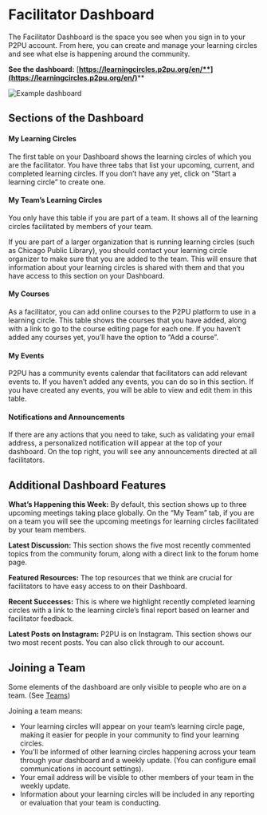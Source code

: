 # Facilitator Dashboard

The Facilitator Dashboard is the space you see when you sign in to your P2PU account. From here, you can create and manage your learning circles and see what else is happening around the community.&#x20;

**See the dashboard:** [**https://learningcircles.p2pu.org/en/**](https://learningcircles.p2pu.org/en/)****

![Example dashboard](https://learning-circles-user-manual.readthedocs.io/en/latest/\_images/2019-08-13-blank-dashboard.png)

## Sections of the Dashboard

#### My Learning Circles

The first table on your Dashboard shows the learning circles of which you are the facilitator. You have three tabs that list your upcoming, current, and completed learning circles. If you don’t have any yet, click on “Start a learning circle” to create one.

#### My Team’s Learning Circles

You only have this table if you are part of a team. It shows all of the learning circles facilitated by members of your team.

If you are part of a larger organization that is running learning circles (such as Chicago Public Library), you should contact your learning circle organizer to make sure that you are added to the team. This will ensure that information about your learning circles is shared with them and that you have access to this section on your Dashboard.

#### My Courses

As a facilitator, you can add online courses to the P2PU platform to use in a learning circle. This table shows the courses that you have added, along with a link to go to the course editing page for each one. If you haven’t added any courses yet, you’ll have the option to “Add a course”.

#### My Events

P2PU has a community events calendar that facilitators can add relevant events to. If you haven’t added any events, you can do so in this section. If you have created any events, you will be able to view and edit them in this table.

#### Notifications and Announcements

If there are any actions that you need to take, such as validating your email address, a personalized notification will appear at the top of your dashboard. On the top right, you will see any announcements directed at all facilitators.

## Additional Dashboard Features

**What’s Happening this Week:** By default, this section shows up to three upcoming meetings taking place globally. On the “My Team” tab, if you are on a team you will see the upcoming meetings for learning circles facilitated by your team members.

**Latest Discussion:** This section shows the five most recently commented topics from the community forum, along with a direct link to the forum home page.

**Featured Resources:** The top resources that we think are crucial for facilitators to have easy access to on their Dashboard.

**Recent Successes:** This is where we highlight recently completed learning circles with a link to the learning circle’s final report based on learner and facilitator feedback.

**Latest Posts on Instagram:** P2PU is on Instagram. This section shows our two most recent posts. You can also click through to our account.

## Joining a Team

Some elements of the dashboard are only visible to people who are on a team. (See [Teams](../../starting-a-community/teams/))&#x20;

Joining a team means:

* Your learning circles will appear on your team’s learning circle page, making it easier for people in your community to find your learning circles.
* You’ll be informed of other learning circles happening across your team through your dashboard and a weekly update. (You can configure email communications in account settings).
* Your email address will be visible to other members of your team in the weekly update.
* Information about your learning circles will be included in any reporting or evaluation that your team is conducting.

